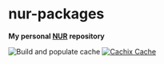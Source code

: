 # nur-packages

**My personal [NUR](https://github.com/nix-community/NUR) repository**

![Build and populate cache](https://github.com/robertodr/nur-packages/workflows/Build%20and%20populate%20cache/badge.svg)
[![Cachix Cache](https://img.shields.io/badge/cachix-robertodr-blue.svg)](https://robertodr.cachix.org)

